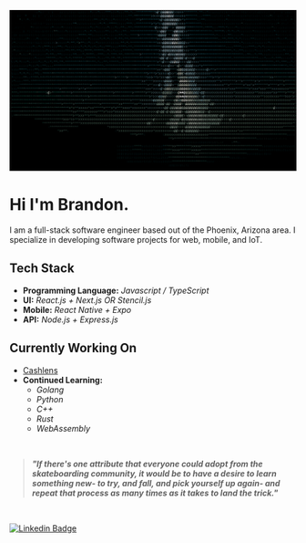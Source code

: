 ![stars](stars.gif)

# Hi I'm Brandon.

I am a full-stack software engineer based out of the Phoenix, Arizona area. I specialize in developing software projects for web, mobile, and IoT.

## Tech Stack
- **Programming Language:** _Javascript / TypeScript_
- **UI:** _React.js + Next.js OR Stencil.js_
- **Mobile:** _React Native + Expo_
- **API:** _Node.js + Express.js_

## Currently Working On
- [Cashlens](https://cashlens.app)
- **Continued Learning:**
  - _Golang_
  - _Python_
  - _C++_
  - _Rust_
  - _WebAssembly_

</br>

> ***"If there's one attribute that everyone could adopt from the skateboarding community, it would be to have a desire to learn something new- to try, and fall, and pick yourself up again- and repeat that process as many times as it takes to land the trick."***

</br>

[![Linkedin Badge](https://img.shields.io/badge/-LinkedIn-0e76a8?style=for-the-badge&logo=Linkedin&logoColor=white)](https://linkedin.com/in/brandon-kent)
